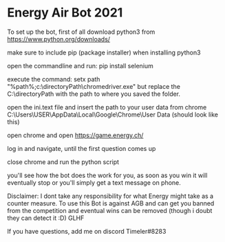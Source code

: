 # Energy Air Bot 2021
To set up the bot, first of all download python3 from https://www.python.org/downloads/

make sure to include pip (package installer) when installing python3

open the commandline and run: pip install selenium

execute the command: setx path "%path%;c:\directoryPath\chromedriver.exe" but replace the C:\directoryPath with the path to where you saved the folder.

open the ini.text file and insert the path to your user data from chrome C:\Users\USER\AppData\Local\Google\Chrome\User Data (should look like this)

open chrome and open https://game.energy.ch/

log in and navigate, until the first question comes up

close chrome and run the python script

you'll see how the bot does the work for you, as soon as you win it will eventually stop or you'll simply get a text message on phone.


Disclaimer: I dont take any responsibility for what Energy might take as a counter measure. To use this Bot is against AGB and can get you banned from the competition and eventual wins can be removed (though i doubt they can detect it :D)
GLHF

If you have questions, add me on discord Timeler#8283
